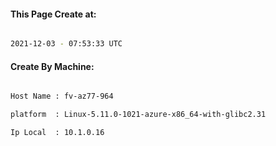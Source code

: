 
   
#### This Page Create at:

```bash

2021-12-03 - 07:53:33 UTC

```

#### Create By Machine:

```bash

Host Name : fv-az77-964

platform  : Linux-5.11.0-1021-azure-x86_64-with-glibc2.31

Ip Local  : 10.1.0.16

```

